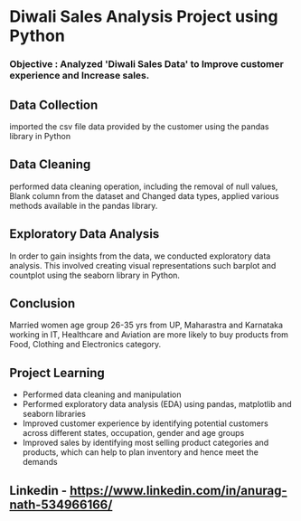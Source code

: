 # Diwali Sales Analysis Project using Python 

### Objective : Analyzed 'Diwali Sales Data' to Improve customer experience and Increase sales.

## Data Collection
imported the csv file data provided by the customer using the pandas library in Python

## Data Cleaning 
performed data cleaning operation, including the removal of null values, Blank column from the dataset and Changed data types, applied various methods available in the pandas library.

## Exploratory Data Analysis
In order to gain insights from the data, we conducted exploratory data analysis. This involved creating visual representations such barplot and countplot using the seaborn library in Python.

## Conclusion 
  Married women age group 26-35 yrs from UP, Maharastra and Karnataka working in IT, Healthcare and Aviation are more likely to buy products from Food, Clothing and Electronics category.

## Project Learning
- Performed data cleaning and manipulation
-  Performed exploratory data analysis (EDA) using pandas, matplotlib and seaborn libraries
-  Improved customer experience by identifying potential customers across different states, occupation, gender and age groups
-  Improved sales by identifying most selling product categories and products, which can help to plan inventory and hence meet the demands

## Linkedin - https://www.linkedin.com/in/anurag-nath-534966166/
